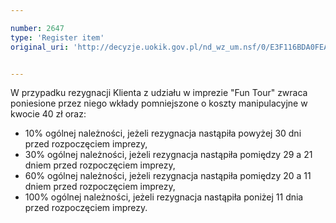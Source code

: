 ```yaml
---

number: 2647
type: 'Register item'
original_uri: 'http://decyzje.uokik.gov.pl/nd_wz_um.nsf/0/E3F116BDA0FEABE7C125792E0042633A?OpenDocument'


---
```


W przypadku rezygnacji Klienta z udziału w imprezie "Fun Tour" zwraca poniesione przez niego wkłady pomniejszone o koszty manipulacyjne w kwocie 40 zł oraz:
 - 10% ogólnej należności, jeżeli rezygnacja nastąpiła powyżej 30 dni przed rozpoczęciem imprezy, 
 - 30% ogólnej należności, jeżeli rezygnacja nastąpiła pomiędzy 29 a 21 dniem przed rozpoczęciem imprezy, 
 - 60% ogólnej należności, jeżeli rezygnacja nastąpiła pomiędzy 20 a 11 dniem przed rozpoczęciem imprezy,
 - 100% ogólnej należności, jeżeli rezygnacja nastąpiła poniżej 11 dnia przed rozpoczęciem imprezy.
